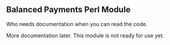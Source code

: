 ## Balanced Payments Perl Module
Who needs documentation when you can read the code.

More documentation later. This module is not ready for use yet.
